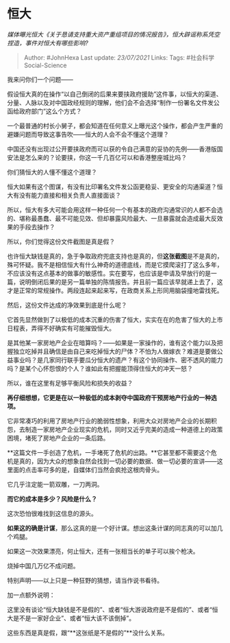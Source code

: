# 恒大
*媒体曝光恒大《关于恳请支持重大资产重组项目的情况报告》，恒大辟谣称系凭空捏造，事件对恒大有哪些影响?*

> Author: #JohnHexa
Last update: *23/07/2021* 
Links:
Tags: #社会科学Social-Science   

 
我来问你们一个问题——

假设恒大真的在操作“以自己倒闭的后果来要挟政府援助”这件事，以恒大的渠道、分量、人脉以及对中国政经规则的理解，他们会不会选择“制作一份署名文件发公函给政府部门”这么个方式？

一个最普通的村长小舅子，都会知道在任何意义上曝光这个操作，都会产生严重的避嫌问题而导致这事告吹——恒大的人会不会不懂这个道理？

中国还没有出现过公开要挟政府而可以获的令自己满意的妥协的先例——香港版国安法是怎么来的？论要挟，你这一千几百亿可以和香港整座城比吗？

你们猜恒大的人懂不懂这个道理？

恒大如果有这个图谋，有没有比印署名文件发公函更稳妥、更安全的沟通渠道？恒大有没有能力直接和相关负责人直接面谈？

所以，恒大有多大可能会用这样一种任何一个有基本的政府沟通常识的人都不会选的、堪称最愚蠢、最不可能见效、但却暴露风险最大、一旦暴露就会造成最大反效果的手段去操作？

所以，你们觉得这份文件截图是真是假？

也许恒大缺钱是真的，急于争取政府兜底支持也是真的，但**这张截图**是不是真的，殊可怀疑。我不是相信恒大有什么神奇的道德底线，而是它摸爬滚打了这么多年，不应该没有这点基本的做事的敏感性。实在要写，也应该是申请及早放行的是一篇，说明倒闭后果的是另一篇单独的陈情报告。并且前一篇应该早就递上去了，这才是正常的常规操作。两段连起来起来写，在政商关系上形同用脑袋撞地雷找死。

  


然后，这份文件达成的净效果到底是什么呢？

它首先显然做到了以极低的成本沉重的伤害了恒大，实实在在的危害了恒大的上市日程表，弄得不好确实有可能摧毁恒大。

是其他某一家房地产企业在暗算吗？——如果是一家操作的，谁有这个能力以及把握独立吃掉并且确信是由自己来吃掉恒大的尸体？不怕为人做嫁衣？难道是要做公益事业吗？是几家同行联手要瓜分恒大的遗产？有这个协同操作、密不透风的能力吗？是某个心怀怨恨的个人？谁如此有把握能顶得住恒大的冲天一怒？

所以，谁在这里有足够平衡风险和损失的收益？

**再仔细想想，它更是在以一种极低的成本剥夺中国政府干预房地产行业的一种选项。**

它非常凑巧的利用了房地产行业的脆弱性想象，利用大众对房地产企业的长期积怨，去制造一家房地产企业现实的危机，同时又近乎完美的造成一种道德上的政策困境，堵死了房地产企业的一条后路。

**这篇文件一手创造了危机，一手堵死了危机的出路。**它甚至都不需要这个危机是真的，因为大众的想象自然会找到一切必要的数据、做一切必要的宣讲——这里面的点击率可多的是，自媒体们当然会疯抢这根肉骨头。

它几乎注定能一箭双雕，一刀两洞。

**而它的成本是多少？风险是什么？**

这次恐怕很难找到这信息的源头。

**如果这的确是计谋**，那么这真的是一个好计谋。想出这条计谋的同志真的可以加几个鸡腿。

如果这一次效果漂亮，何止恒大，还有一张相当长的单子可以挨个枪决。

烧掉中国几万亿不成问题。

特别声明——以上只是一种狂野的猜想，请当作说书看待。

加一点额外说明：

这里没有谈论“恒大缺钱是不是假的”、或者“恒大游说政府是不是假的”、或者“恒大是不是一家好企业”、或者“恒大该不该倒掉”。

这些东西是真是假，跟“**这张纸是不是假的”**没什么关系。



